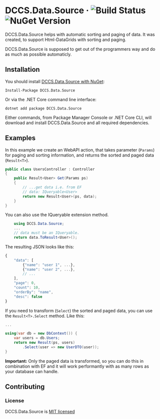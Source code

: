 # DCCS.Data.Source &middot; ![Build Status](https://img.shields.io/appveyor/ci/stephanmeissner/dccs-data-source.svg) ![NuGet Version](https://img.shields.io/nuget/v/DCCS.Data.Source.svg)

DCCS.Data.Source helps with automatic sorting and paging of data. It was created, to support Html-DataGrids with sorting and paging.

DCCS.Data.Source is supposed to get out of the programmers way and do as much as possible automaticly.

## Installation

You should install [DCCS.Data.Source with NuGet](https://www.nuget.org/packages/DCCS.Data.Source/):

    Install-Package DCCS.Data.Source

Or via the .NET Core command line interface:

    dotnet add package DCCS.Data.Source

Either commands, from Package Manager Console or .NET Core CLI, will download and install DCCS.Data.Source and all required dependencies.

## Examples

In this example we create an WebAPI action, that takes parameter (`Params`) for paging and sorting information, and returns the sorted and paged data (`Result<T>`).

```csharp
public class UsersController : Controller
{
    public Result<User> Get(Params ps)
    {
        // ...get data i.e. from EF
        // data: IQueryable<User>
        return new Result<User>(ps, data);
    }
}
```

You can also use the IQueryable extension method.

```csharp
    using DCCS.Data.Source;
    ...
    // data must be an IQueryable.
    return data.ToResult<User>();
```

The resulting JSON looks like this:

```javascript
{
    "data": [
        {"name": "user 1", ...},
        {"name": "user 2", ...},
        // ...
    ],
    "page": 0,
    "count": 10,
    "orderBy": "name",
    "desc": false
}
```

If you need to transform (`Select`) the sorted and paged data, you can use the `Result<T>.Select` method. Like this:

```csharp
...

using(var db = new DbContext()) {
    var users = db.Users;
    return new Result(ps, users)
        .Select(user => new UserDTO(user));
}
```

**Important:** Only the paged data is transformed, so you can do this in combination with EF and it will work performantly with as many rows as your database can handle.

## Contributing

### License

DCCS.Data.Source is [MIT licensed](https://github.com/facebook/react/blob/master/LICENSE)
